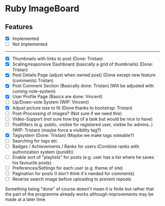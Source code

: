 # Ruby ImageBoard

## Features
- [x] Implemented
- [ ] Not Implemented

---
- [x] Thumbnails with links to post (Done: Tristan)
- [x] Scaling/responsive Dashboard (basically a grid of thumbnails) (Done: Tristan)
- [x] Post Details Page (adjust when owned post) (Done except new feature (comments) Tristan)
- [x] Post Comment Section (Basically done: Tristan) (Will be adjusted with coming vote-system)
- [x] User Profile Page (Basics are done: Vincent)
- [ ] Up/Down-vote System (WIP: Vincent)
- [x] Adjust picture size to fit (Done thanks to bootstrap: Tristan)
- [ ] Post-Processing of images? (Not sure if we need this)
- [ ] Video-Support (not sure how big of a task but would be nice to have)
- [ ] Postfilters (e.g. public, visible for registered user, visible for admins..) (WIP: Tristan) (maybe force a visibility tag?)
- [x] Tagsystem (Done: Tristan) (Maybe we make tags voteable?)
- [ ] Searching for tags etc.
- [ ] Badges / Achievements / Ranks for users (Combine ranks with authorization system (pundit))
- [ ] Enable sort of "playlists" for posts (e.g. user has a list where he saves his favourite posts)
- [ ] Preferences/Settings for each user (e.g. theme of site)
- [ ] Pagination for posts (I don't think it's needed for comments)
- [ ] Reverse search image before uploading to prevent reposts

Something being "done" of course doesn't mean it is finite but rather that the part of the programme already works
although improvements may be made at a later time